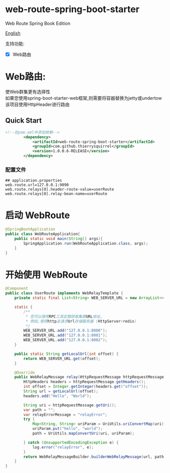 # web-route-spring-boot-starter

Web Route Spring Book Edition

[English](./README.md)

支持功能:
- [x] Web路由

# Web路由:
使Web群集更有选择性  
如果您使用spring-boot-starter-web框架,则需要将容器替换为jetty或undertow  
该项目使用HttpHeader进行路由  

## Quick Start

```xml
<!--在pom.xml中添加依赖-->
        <dependency>
            <artifactId>web-route-spring-boot-starter</artifactId>
            <groupId>com.github.thierrysquirrel</groupId>
            <version>1.0.0.6-RELEASE</version>
        </dependency>
``` 

### 配置文件

 ```properties
 ## application.properties
web.route.url=127.0.0.1:9090
web.route.relays[0].header-route-value=userRoute
web.route.relays[0].relay-bean-name=userRoute
 ```

# 启动 WebRoute
 ```java
 @SpringBootApplication
 public class WebRouteApplication{
     public static void main(String[] args){
         SpringApplication.run(WebRouteApplication.class, args);
     }
 }
 ```

# 开始使用 WebRoute
```java
@Component
public class UserRoute implements WebRelayTemplate {
	private static final List<String> WEB_SERVER_URL = new ArrayList<>();

	static {
		/**
		 * 您可以使用RPC工具定期获取集群URL地址,
		 * 例如,使用http去请求Url存储服务器 (HttpServer+redis)
		 */
		WEB_SERVER_URL.add("127.0.0.1:8080");
		WEB_SERVER_URL.add("127.0.0.1:8081");
		WEB_SERVER_URL.add("127.0.0.1:8082");
	}

	public static String getLocalUrl(int offset) {
		return WEB_SERVER_URL.get(offset);
	}

	@Override
	public WebRelayMessage relay(HttpRequestMessage httpRequestMessage) {
		HttpHeaders headers = httpRequestMessage.getHeaders();
		int offset = Integer.getInteger(headers.get("offset"));
		String url = getLocalUrl(offset);
		headers.add("Hello", "World");

		String uri = httpRequestMessage.getUri();
		var path = "";
		var relayErrorMessage = "relayError";
		try {
			Map<String, String> uriParam = UriUtils.uriConvertMap(uri);
			uriParam.put("hello", "world");
			path = UriUtils.mapConvertUri(uri, uriParam);

		} catch (UnsupportedEncodingException e) {
			log.error("relayError", e);
		}
		return WebRelayMessageBuilder.builderWebRelayMessage(url, path, headers, relayErrorMessage);
	}
}
```